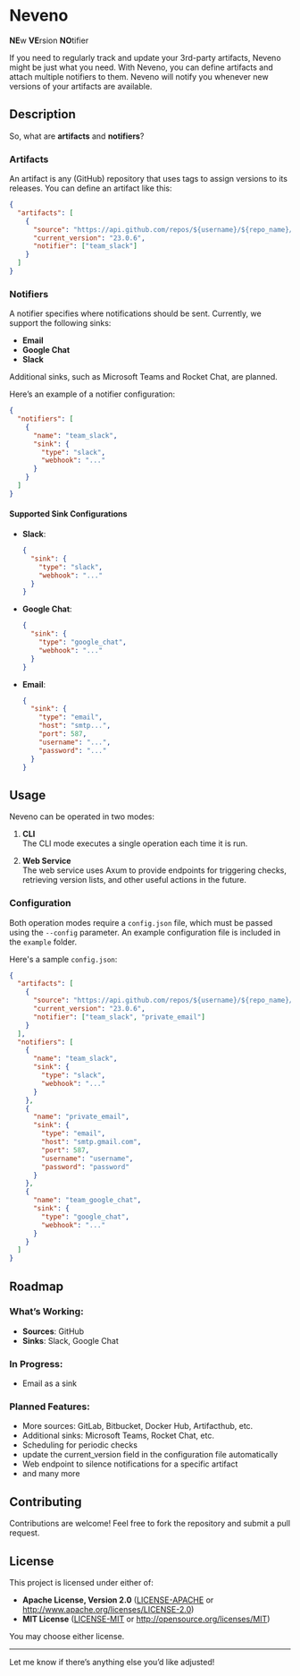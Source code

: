 # Neveno

**NE**w **VE**rsion **NO**tifier

If you need to regularly track and update your 3rd-party artifacts, Neveno might be just what you need. With Neveno, you can define artifacts and attach multiple notifiers to them. Neveno will notify you whenever new versions of your artifacts are available.

## Description

So, what are **artifacts** and **notifiers**?

### Artifacts

An artifact is any (GitHub) repository that uses tags to assign versions to its releases. You can define an artifact like this:

```json
{
  "artifacts": [
    {
      "source": "https://api.github.com/repos/${username}/${repo_name}/releases/latest",
      "current_version": "23.0.6",
      "notifier": ["team_slack"]
    }
  ]
}
```

### Notifiers

A notifier specifies where notifications should be sent. Currently, we support the following sinks:

- **Email**
- **Google Chat**
- **Slack**

Additional sinks, such as Microsoft Teams and Rocket Chat, are planned.

Here’s an example of a notifier configuration:

```json
{
  "notifiers": [
    {
      "name": "team_slack",
      "sink": {
        "type": "slack",
        "webhook": "..."
      }
    }
  ]
}
```

#### Supported Sink Configurations

- **Slack**:

  ```json
  {
    "sink": {
      "type": "slack",
      "webhook": "..."
    }
  }
  ```

- **Google Chat**:

  ```json
  {
    "sink": {
      "type": "google_chat",
      "webhook": "..."
    }
  }
  ```

- **Email**:
  ```json
  {
    "sink": {
      "type": "email",
      "host": "smtp...",
      "port": 587,
      "username": "...",
      "password": "..."
    }
  }
  ```

## Usage

Neveno can be operated in two modes:

1. **CLI**  
   The CLI mode executes a single operation each time it is run.

2. **Web Service**  
   The web service uses Axum to provide endpoints for triggering checks, retrieving version lists, and other useful actions in the future.

### Configuration

Both operation modes require a `config.json` file, which must be passed using the `--config` parameter. An example configuration file is included in the `example` folder.

Here's a sample `config.json`:

```json
{
  "artifacts": [
    {
      "source": "https://api.github.com/repos/${username}/${repo_name}/releases/latest",
      "current_version": "23.0.6",
      "notifier": ["team_slack", "private_email"]
    }
  ],
  "notifiers": [
    {
      "name": "team_slack",
      "sink": {
        "type": "slack",
        "webhook": "..."
      }
    },
    {
      "name": "private_email",
      "sink": {
        "type": "email",
        "host": "smtp.gmail.com",
        "port": 587,
        "username": "username",
        "password": "password"
      }
    },
    {
      "name": "team_google_chat",
      "sink": {
        "type": "google_chat",
        "webhook": "..."
      }
    }
  ]
}
```

## Roadmap

### What’s Working:

- **Sources**: GitHub
- **Sinks**: Slack, Google Chat

### In Progress:

- Email as a sink

### Planned Features:

- More sources: GitLab, Bitbucket, Docker Hub, Artifacthub, etc.
- Additional sinks: Microsoft Teams, Rocket Chat, etc.
- Scheduling for periodic checks
- update the current_version field in the configuration file automatically
- Web endpoint to silence notifications for a specific artifact
- and many more

## Contributing

Contributions are welcome! Feel free to fork the repository and submit a pull request.

## License

This project is licensed under either of:

- **Apache License, Version 2.0** ([LICENSE-APACHE](./LICENSE-APACHE) or http://www.apache.org/licenses/LICENSE-2.0)
- **MIT License** ([LICENSE-MIT](./LICENSE-MIT) or http://opensource.org/licenses/MIT)

You may choose either license.

---

Let me know if there’s anything else you’d like adjusted!

